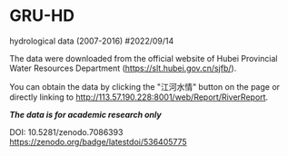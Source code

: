 # GRU-HD
hydrological data (2007-2016)
#2022/09/14

The data were downloaded from the official website of 
Hubei Provincial Water Resources Department (https://slt.hubei.gov.cn/sjfb/).

You can obtain the data by clicking the "江河水情" button on the page 
or directly linking to http://113.57.190.228:8001/web/Report/RiverReport.

***The data is for academic research only***

DOI: 10.5281/zenodo.7086393
https://zenodo.org/badge/latestdoi/536405775
